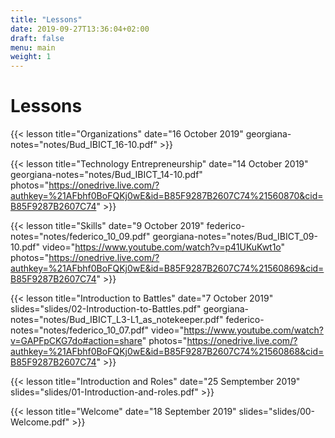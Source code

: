 ```yaml
---
title: "Lessons"
date: 2019-09-27T13:36:04+02:00
draft: false
menu: main
weight: 1
---
```


# Lessons

{{< lesson 
	title="Organizations"
	date="16 October 2019"
	georgiana-notes="notes/Bud_IBICT_16-10.pdf"
	>}}

{{< lesson 
	title="Technology Entrepreneurship"
	date="14 October 2019"
	georgiana-notes="notes/Bud_IBICT_14-10.pdf"
	photos="https://onedrive.live.com/?authkey=%21AFbhf0BoFQKj0wE&id=B85F9287B2607C74%21560870&cid=B85F9287B2607C74"
	>}}

{{< lesson 
	title="Skills"
	date="9 October 2019"
	federico-notes="notes/federico_10_09.pdf"
	georgiana-notes="notes/Bud_IBICT_09-10.pdf"
	video="https://www.youtube.com/watch?v=p41UKuKwt1o"
	photos="https://onedrive.live.com/?authkey=%21AFbhf0BoFQKj0wE&id=B85F9287B2607C74%21560869&cid=B85F9287B2607C74"
	>}}

{{< lesson 
	title="Introduction to Battles"
	date="7 October 2019"
	slides="slides/02-Introduction-to-Battles.pdf"
	georgiana-notes="notes/Bud_IBICT_L3-L1_as_notekeeper.pdf"
	federico-notes="notes/federico_10_07.pdf"
	video="https://www.youtube.com/watch?v=GAPFpCKG7do#action=share"
	photos="https://onedrive.live.com/?authkey=%21AFbhf0BoFQKj0wE&id=B85F9287B2607C74%21560868&cid=B85F9287B2607C74"
	>}}

{{< lesson 
	title="Introduction and Roles"
	date="25 Semptember 2019"
	slides="slides/01-Introduction-and-roles.pdf" >}}

{{< lesson 
	title="Welcome"
	date="18 September 2019"
	slides="slides/00-Welcome.pdf" >}}